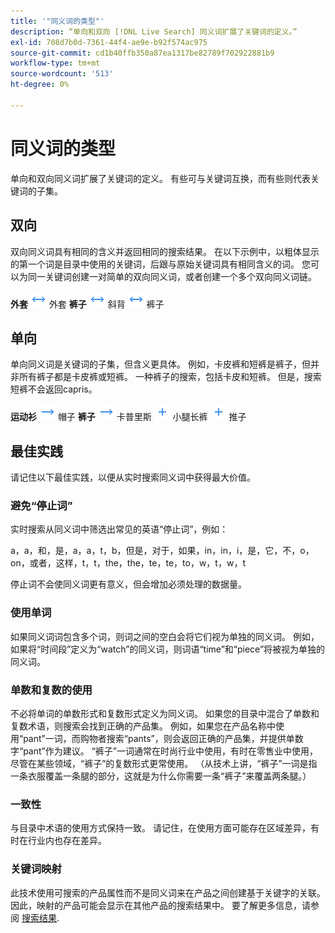 ```yaml
---
title: '"同义词的类型"'
description: “单向和双向 [!DNL Live Search] 同义词扩展了关键词的定义。”
exl-id: 708d7b0d-7361-44f4-ae9e-b92f574ac975
source-git-commit: cd1b40ffb350a87ea1317be82789f702922881b9
workflow-type: tm+mt
source-wordcount: '513'
ht-degree: 0%

---
```


# 同义词的类型

单向和双向同义词扩展了关键词的定义。 有些可与关键词互换，而有些则代表关键词的子集。

## 双向

双向同义词具有相同的含义并返回相同的搜索结果。 在以下示例中，以粗体显示的第一个词是目录中使用的关键词，后跟与原始关键词具有相同含义的词。 您可以为同一关键词创建一对简单的双向同义词，或者创建一个多个双向同义词链。

**外套** ![双向选择器](assets/btn-two-way.png) 外套
**裤子** ![双向选择器](assets/btn-two-way.png) 斜背 ![双向选择器](assets/btn-two-way.png) 裤子

## 单向

单向同义词是关键词的子集，但含义更具体。 例如，卡皮裤和短裤是裤子，但并非所有裤子都是卡皮裤或短裤。 一种裤子的搜索，包括卡皮和短裤。 但是，搜索短裤不会返回capris。

**运动衫** ![单向选择器](assets/btn-one-way.png) 帽子
**裤子** ![单向选择器](assets/btn-one-way.png) 卡普里斯 ![多个单向选择器](assets/btn-multiple-one-way.png) 小腿长裤 ![多个单向选择器](assets/btn-multiple-one-way.png) 推子

## 最佳实践

请记住以下最佳实践，以便从实时搜索同义词中获得最大价值。

### 避免“停止词”

实时搜索从同义词中筛选出常见的英语“停止词”，例如：

a，a，和，是，a，a，t，b，但是，对于，如果，in，in，i，是，它，不，o，on，或者，这样，t，t，the，the，te，te，to，w，t，w，t

停止词不会使同义词更有意义，但会增加必须处理的数据量。

### 使用单词

如果同义词词包含多个词，则词之间的空白会将它们视为单独的同义词。 例如，如果将“时间段”定义为“watch”的同义词，则词语“time”和“piece”将被视为单独的同义词。

### 单数和复数的使用

不必将单词的单数形式和复数形式定义为同义词。 如果您的目录中混合了单数和复数术语，则搜索会找到正确的产品集。 例如，如果您在产品名称中使用“pant”一词，而购物者搜索“pants”，则会返回正确的产品集，并提供单数字“pant”作为建议。 “裤子”一词通常在时尚行业中使用，有时在零售业中使用，尽管在某些领域，“裤子”的复数形式更常使用。 （从技术上讲，“裤子”一词是指一条衣服覆盖一条腿的部分，这就是为什么你需要一条“裤子”来覆盖两条腿。）

### 一致性

与目录中术语的使用方式保持一致。 请记住，在使用方面可能存在区域差异，有时在行业内也存在差异。

### 关键词映射

此技术使用可搜索的产品属性而不是同义词来在产品之间创建基于关键字的关联。 因此，映射的产品可能会显示在其他产品的搜索结果中。 要了解更多信息，请参阅 [搜索结果](https://docs.magento.com/user-guide/catalog/search-results.html).
